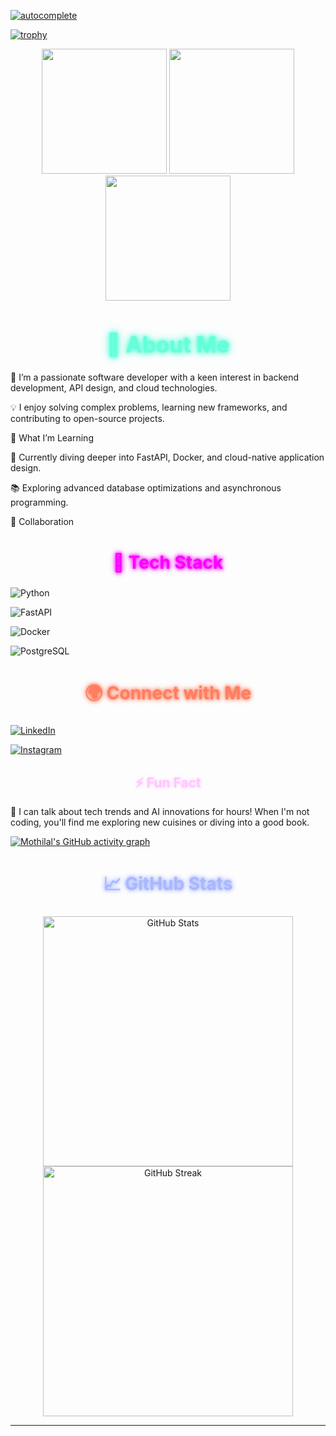 <!-- <b>👋 Hi, I’m Mothilal!</b> -->

[![autocomplete](https://codeium.com/badges/user/mothilal/autocomplete)](https://codeium.com/profile/mothilal)

<!-- <a href="https://app.daily.dev/mothilal"><img src="https://api.daily.dev/devcards/v2/co5xqg55rFvz8ulMWL6TR.png?type=wide&r=49w" width="1200" alt="Mothilal M's Dev Card"/></a> -->

[![trophy](https://github-profile-trophy.vercel.app/?username=Mothilal-hire10x&theme=dracula&no-frame=true&margin-w=15&margin-h=10)](https://github.com/ryo-ma/github-profile-trophy)

<div align="center">
  <img src="https://user-images.githubusercontent.com/74038190/213866269-5d00981c-7c98-46d7-8a8e-16f462f15227.gif" width="200" />
  <img src="https://user-images.githubusercontent.com/74038190/213866269-5d00981c-7c98-46d7-8a8e-16f462f15227.gif" width="200" />
  <img src="https://user-images.githubusercontent.com/74038190/213866269-5d00981c-7c98-46d7-8a8e-16f462f15227.gif" width="200" />
</div>

<div align="center">
  <h1 style="font-size: 2.5em; font-weight: bold; color: #64ffda; text-shadow: 0 0 5px #64ffda, 0 0 10px #64ffda, 0 0 15px #64ffda;">👀 About Me</h1>
</div>

🔭 I’m a passionate software developer with a keen interest in backend development, API design, and cloud technologies.

💡 I enjoy solving complex problems, learning new frameworks, and contributing to open-source projects.

🌱 What I’m Learning

🚀 Currently diving deeper into FastAPI, Docker, and cloud-native application design.

📚 Exploring advanced database optimizations and asynchronous programming.

💞️ Collaboration

<div align="center">
  <h2 style="font-size: 2em; font-weight: bold; color: #f900ff; text-shadow: 0 0 5px #f900ff, 0 0 10px #f900ff;">🚀 Tech Stack</h2>
</div>

![Python](https://img.shields.io/badge/Python-3776AB?style=for-the-badge&logo=python&logoColor=white)

![FastAPI](https://img.shields.io/badge/FastAPI-009688?style=for-the-badge&logo=fastapi&logoColor=white)

![Docker](https://img.shields.io/badge/Docker-2496ED?style=for-the-badge&logo=docker&logoColor=white)

![PostgreSQL](https://img.shields.io/badge/PostgreSQL-316192?style=for-the-badge&logo=postgresql&logoColor=white)

<div align="center">
  <h2 style="font-size: 2em; font-weight: bold; color: #ff7e5f; text-shadow: 0 0 5px #ff7e5f, 0 0 10px #ff7e5f;">🌍 Connect with Me</h2>
</div>

[![LinkedIn](https://img.shields.io/badge/LinkedIn-0077B5?style=for-the-badge&logo=linkedin&logoColor=white)](https://www.linkedin.com/in/mothilal-m-04803a227)

[![Instagram](https://img.shields.io/badge/Instagram-E4405F?style=for-the-badge&logo=instagram&logoColor=white)](https://www.instagram.com/mothilalzzh_sphinx_007)

<div align="center">
  <h2 style="font-size: 1.5em; font-weight: bold; color: #ffc6ff; text-shadow: 0 0 5px #ffc6ff;">⚡ Fun Fact</h2>
</div>

💬 I can talk about tech trends and AI innovations for hours! When I'm not coding, you'll find me exploring new cuisines or diving into a good book.

[![Mothilal's GitHub activity graph](https://github-readme-activity-graph.vercel.app/graph?username=Mothilal-hire10x&theme=dracula)](https://github.com/Mothilal-hire10x/github-readme-activity-graph)

<div align="center">
  <h2 style="font-size: 2em; font-weight: bold; color: #a9b7ff; text-shadow: 0 0 5px #a9b7ff, 0 0 10px #a9b7ff;">📈 GitHub Stats</h2>
</div>

<div align="center">
  <img src="https://github-readme-stats.vercel.app/api?username=Mothilal-hire10x&show_icons=true&theme=radical" alt="GitHub Stats" width="400"/> 
  <img src="https://github-readme-streak-stats.herokuapp.com/?user=Mothilal-hire10x&theme=radical" alt="GitHub Streak" width="400"/>
</div>

---
